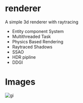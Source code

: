 # renderer
A  simple 3d renderer with raytracing

* Entity component System
* Multithreaded Task
* Physics Based Rendering
* Raytraced Shadows
* SSAO
* HDR pipline
* DDGI


# Images
![gi][gi]

[gi]: engine/gi.png
